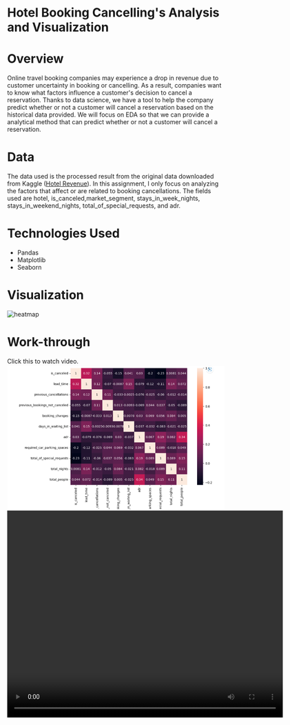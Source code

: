 # Hotel Booking Cancelling's Analysis and Visualization
# Overview
Online travel booking companies may experience a drop in revenue due to customer uncertainty in booking or cancelling. As a result, companies want to know what factors influence a customer's decision to cancel a reservation. Thanks to data science, we have a tool to help the company predict whether or not a customer will cancel a reservation based on the historical data provided. We will focus on EDA so that we can provide a analytical method that can predict whether or not a customer will cancel a reservation.

# Data
The data used is the processed result from the original data downloaded from Kaggle ([Hotel Revenue](https://www.kaggle.com/datasets/govindkrishnadas/hotel-revenue)). In this assignment, I only focus on analyzing the factors that affect or are related to booking cancellations. The fields used are hotel, is_canceled,market_segment,  stays_in_week_nights, stays_in_weekend_nights, total_of_special_requests, and adr.

# Technologies Used
* Pandas
* Matplotlib
* Seaborn

# Visualization

![heatmap](https://user-images.githubusercontent.com/122539964/230697518-b24ca329-8021-4f98-b6d1-65ad652caa69.png)

# Work-through
Click this to watch video.
![Alt text](images/heatmap.png)
<video width="640" height="480" controls>
  <source src="Data visualization.mp4" type="video/mp4">
  Your browser does not support the video tag.
</video>



